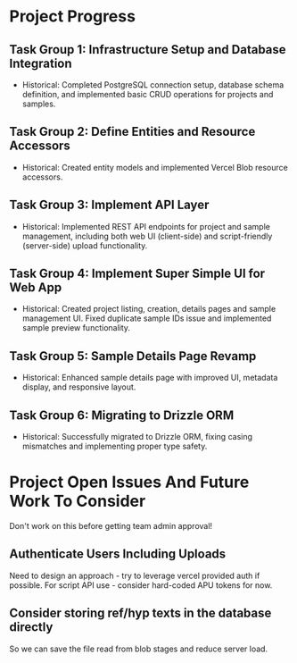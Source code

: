 # Project Progress

## Task Group 1: Infrastructure Setup and Database Integration
- Historical: Completed PostgreSQL connection setup, database schema definition, and implemented basic CRUD operations for projects and samples.

## Task Group 2: Define Entities and Resource Accessors
- Historical: Created entity models and implemented Vercel Blob resource accessors.

## Task Group 3: Implement API Layer
- Historical: Implemented REST API endpoints for project and sample management, including both web UI (client-side) and script-friendly (server-side) upload functionality.

## Task Group 4: Implement Super Simple UI for Web App
- Historical: Created project listing, creation, details pages and sample management UI. Fixed duplicate sample IDs issue and implemented sample preview functionality.

## Task Group 5: Sample Details Page Revamp
- Historical: Enhanced sample details page with improved UI, metadata display, and responsive layout.

## Task Group 6: Migrating to Drizzle ORM
- Historical: Successfully migrated to Drizzle ORM, fixing casing mismatches and implementing proper type safety.

# Project Open Issues And Future Work To Consider

Don't work on this before getting team admin approval!

## Authenticate Users Including Uploads
Need to design an approach - try to leverage vercel provided auth if possible.
For script API use - consider hard-coded APU tokens for now.

## Consider storing ref/hyp texts in the database directly
So we can save the file read from blob stages and reduce server load.
